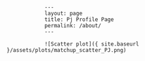 
                ---
                layout: page
                title: Pj Profile Page
                permalink: /about/
                ---

                ![Scatter plot]({ site.baseurl }/assets/plots/matchup_scatter_PJ.png)
                